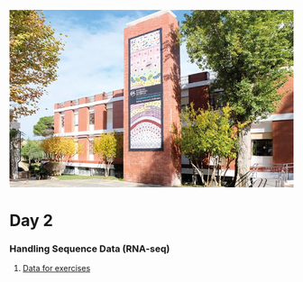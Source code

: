 ![](assets/readme_img/IGC_Tower_DSCF7958_ed.webp)

# Day 2

### Handling Sequence Data (RNA-seq)

1. [Data for exercises](pages/Jingtao.md)

<object data="../assets/IBB2022v2.pdf" width="1000" height="500" margin = "auto"></object>

